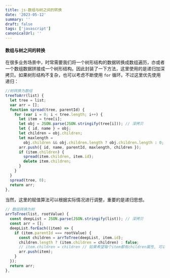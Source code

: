 ```yaml
---
title: js-数组与树之间的转换
date: '2023-05-12'
summary: ''
draft: false
tags: ['javascript']
canonicalUrl: ''
---
```


#### 数组与树之间的转换

在很多业务场景中，时常需要我们将一个树形结构的数据转换成数组遍历，亦或者一个数组数据拼接成一个树形结构。因此封装了一下方法，这里使用的是递归加深拷贝。如果树形结构不复杂，也可以考虑不断使用 `for` 循环。不过这里优先使用递归：

```js
//树转换为数组
treeToArr(list) {
  let tree = list;
  var arr = [];
  function spread(tree, parentId) {
    for (var i = 0; i < tree.length; i++) {
      let item = tree[i];
      let obj = JSON.parse(JSON.stringify(tree[i])); // 深拷贝
      let { id, name } = obj;
      let children = obj.children;
      let maxlength =
        obj.children && obj.children.length ? obj.children.length : 0;
      arr.push({ id, name, parentId, maxlength, children });
      if (item.children) {
        spread(item.children, item.id);
        delete item.children;
      }
    }
  }
  spread(tree, 0);
  return arr;
},
```

当然，这里的赋值算法可以根据实际情况进行调整，重要的是递归思想。

```js
// 数组转换为树
arrToTree(list, rootValue) {
  const deepList = JSON.parse(JSON.stringify(list)); // 深拷贝
  const arr = [];
  deepList.forEach((item) => {
    if (item.parentId === rootValue) {
      const children = arrToTree(deepList, item.id);
      children.length ? (item.children = children) : false;
      // item.children = children // 如果希望每个item都有children属性, 可以直接赋值
      arr.push(item);
    }
  });
  return arr;
},
```